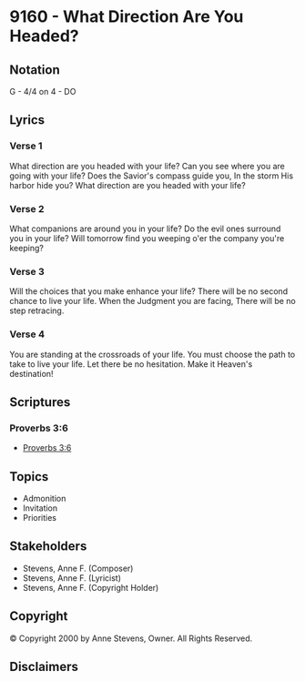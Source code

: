 # 9160 - What Direction Are You Headed?

## Notation

G - 4/4 on 4 - DO

## Lyrics

### Verse 1

What direction are you headed with your life? Can you see where you are going with your life? Does the Savior's compass guide you, In the storm His harbor hide you? What direction are you headed with your life?

### Verse 2

What companions are around you in your life? Do the evil ones surround you in your life? Will tomorrow find you weeping o'er the company you're keeping?

### Verse 3

Will the choices that you make enhance your life? There will be no second chance to  live your life. When the Judgment you are facing, There will be no step retracing.

### Verse 4

You are standing at the crossroads of your life. You must choose the path to take to live your life. Let there be no hesitation. Make it Heaven's destination!


## Scriptures

### Proverbs 3:6

- [Proverbs 3:6](https://www.biblegateway.com/passage/?search=Proverbs%203%3A6)


## Topics

- Admonition
- Invitation
- Priorities

## Stakeholders

- Stevens, Anne F. (Composer)
- Stevens, Anne F. (Lyricist)
- Stevens, Anne F. (Copyright Holder)

## Copyright

© Copyright 2000 by Anne Stevens, Owner. All Rights Reserved.


## Disclaimers


